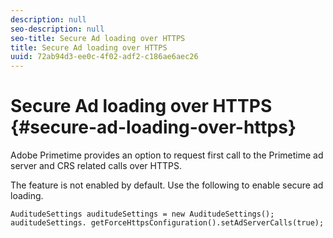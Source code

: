 ```yaml
---
description: null
seo-description: null
seo-title: Secure Ad loading over HTTPS
title: Secure Ad loading over HTTPS
uuid: 72ab94d3-ee0c-4f02-adf2-c186ae6aec26
---
```


# Secure Ad loading over HTTPS {#secure-ad-loading-over-https}

Adobe Primetime provides an option to request first call to the Primetime ad server and CRS related calls over HTTPS.

The feature is not enabled by default. Use the following to enable secure ad loading.

```
AuditudeSettings auditudeSettings = new AuditudeSettings(); 
auditudeSettings. getForceHttpsConfiguration().setAdServerCalls(true);
```

